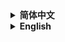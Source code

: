 <details><summary><b>简体中文</b></summary>

# `寂静之春`
`the Undermuted`
`Fabric` `1.18`

### `模组介绍`

* * *

### `模组下载`

</details>

<details><summary><b>English</b></summary>

# `the Undermuted`
`Fabric` `1.18`

### `Description`

* * *

### `Downloads`

</details>
